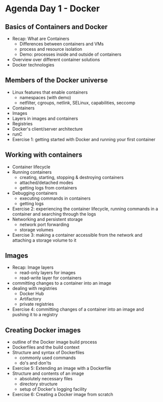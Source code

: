 # Agenda Day 1 - Docker

## Basics of Containers and Docker
* Recap: What are Containers
  * Differences between containers and VMs
  * process and resource isolation
  * Demo: processes inside and outside of containers
* Overview over different container solutions
* Docker technologies

## Members of the Docker universe
* Linux features that enable containers
  * namespaces (with demo)
  * netfilter, cgroups, netlink, SELinux, capabilities, seccomp
* Containers
* Images
* Layers in images and containers
* Registries
* Docker's client/server architecture
* runC
* Exercise 1: getting started with Docker and running your first container

## Working with containers
* Container lifecycle
* Running containers
  * creating, starting, stopping & destroying containers
  * attached/detached modes
  * getting logs from containers
* Debugging containers
  * executing commands in containers
  * getting logs
* Exercise 2: experiencing the container lifecycle, running commands in a container and searching through the logs
* Networking and persistent storage
  * network port forwarding
  * storage volumes
* Exercise 3: making a container accessible from the network and attaching a storage volume to it

## Images
* Recap: Image layers
  * read-only layers for images
  * read-write layer for containers
* committing changes to a container into an image
* dealing with registries
  * Docker Hub
  * Artifactory
  * private registries
* Exercise 4: committing changes of a container into an image and pushing it to a registry

## Creating Docker images
* outline of the Docker image build process
* Dockerfiles and the build context
* Structure and syntax of Dockerfiles
  * commonly used commands
  * do's and don'ts
* Exercise 5: Extending an image with a Dockerfile
* Structure and contents of an image
  * absolutely necessary files
  * directory structure
  * setup of Docker's logging facility
* Exercise 6: Creating a Docker image from scratch
